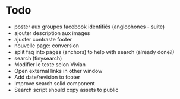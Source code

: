 # Todo

* poster aux groupes facebook identifiés (anglophones - suite)
* ajouter description aux images
* ajuster contraste footer
* nouvelle page: conversion
* split faq into pages (anchors) to help with search (already done?)
* search (tinysearch)
* Modifier le texte selon Vivian
* Open external links in other window
* Add date/revision to footer
* Improve search solid component
* Search script should copy assets to public
